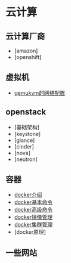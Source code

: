 # 云计算

## 云计算厂商

* [amazon]
* [openshift]

## 虚拟机

* [qemukvm的网络配置](virtualization/qemukvmnet.md)

## openstack

* [基础架构]
* [keystone]
* [glance]
* [cinder]
* [nova]
* [neutron]

## 容器

* [docker介绍](docker/introduce.md)
* [docker基本命令](docker/basic.md)
* [docker高级命令](docker/advanced.md)
* [docker镜像管理](docker/image.md)
* [docker集群管理](docker/cluster.md)
* [docker原理]

## 一些网站



